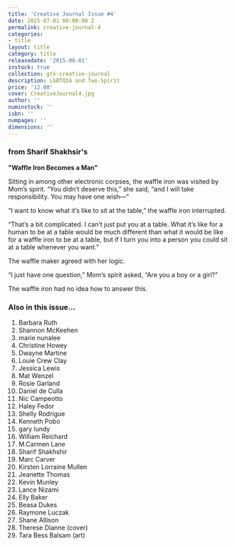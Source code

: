 ```yaml
---
title: 'Creative Journal Issue #4'
date: 2015-07-01 00:00:00 Z
permalink: creative-journal-4
categories:
- title
layout: title
category: title
releasedate: '2015-08-01'
instock: true
collection: gtk-creative-journal
description: LGBTQIA and Two-Spirit
price: '12.00'
cover: CreativeJournal4.jpg
author: ''
numinstock: ''
isbn: ''
numpages: ''
dimensions: ''
---
```


### from Sharif Shakhsir's 
**"Waffle Iron Becomes a Man"**

Sitting in among other electronic corpses, the waffle iron was visited by Mom’s spirit. “You didn’t deserve this,” she said, “and I will take responsibility. You may have one wish—”

“I want to know what it’s like to sit at the table,” the waffle iron interrupted.

“That’s a bit complicated. I can’t just put you at a table. What it’s like for a human to be at a table would be much different than what it would be like for a waffle iron to be at a table, but if I turn you into a person you could sit at a table whenever you want.”

The waffle maker agreed with her logic.

“I just have one question,” Mom’s spirit asked, “Are you a boy or a girl?”

The waffle iron had no idea how to answer this.

### Also in this issue...

1. Barbara Ruth
2. Shannon McKeehen
3. marie nunalee
4. Christine Howey
5. Dwayne Martine
6. Louie Crew Clay
7. Jessica Lewis
8. Mat Wenzel
9. Rosie Garland
10. Daniel de Culla
11. Nic Campeotto
12. Haley Fedor
13. Shelly Rodrigue
14. Kenneth Pobo
15. gary lundy
16. William Reichard
17. M.Carmen Lane
18. Sharif Shakhshir
19. Marc Carver
20. Kirsten Lorraine Mullen
21. Jeanette Thomas
22. Kevin Munley
23. Lance Nizami
24. Elly Baker
25. Beasa Dukes
26. Raymone Luczak
27. Shane Allison
28. Therese Dianne (cover)
29. Tara Bess Balsam (art)

